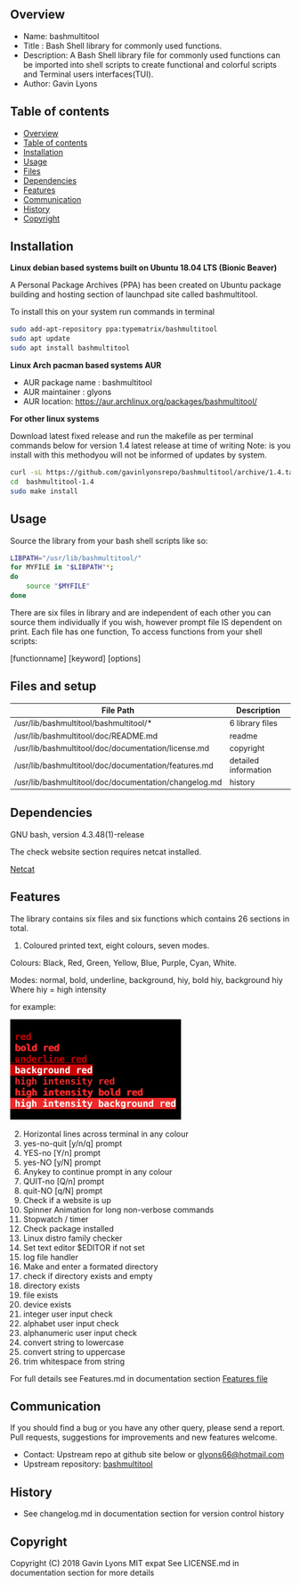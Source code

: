 
Overview
--------------------------------------------
* Name: bashmultitool
* Title : Bash Shell library  for commonly used functions.
* Description: A Bash Shell library file for commonly used functions
can be imported into shell scripts to create functional and colorful 
scripts and Terminal users interfaces(TUI).
* Author: Gavin Lyons

Table of contents
---------------------------

  * [Overview](#overview)
  * [Table of contents](#table-of-contents)
  * [Installation](#installation)
  * [Usage](#usage)
  * [Files](#files)
  * [Dependencies](#dependencies)
  * [Features](#features)
  * [Communication](#communication)
  * [History](#history)
  * [Copyright](#copyright)

Installation
-----------------------------------------------

**Linux debian based systems built on Ubuntu 18.04 LTS (Bionic Beaver)**
 
A Personal Package Archives (PPA) has been created on Ubuntu
package building and hosting section of launchpad site 
called bashmultitool.

To install this on your system run commands in terminal

```sh
sudo add-apt-repository ppa:typematrix/bashmultitool
sudo apt update
sudo apt install bashmultitool
```

**Linux Arch pacman based systems AUR**

* AUR package name : bashmultitool
* AUR maintainer : glyons
* AUR location: https://aur.archlinux.org/packages/bashmultitool/

**For other linux systems**

Download latest fixed release and run the makefile as per 
terminal commands below for version 1.4 latest release at time of writing
Note: is you install with this methodyou will not be informed of updates 
by system.

```sh
curl -sL https://github.com/gavinlyonsrepo/bashmultitool/archive/1.4.tar.gz | tar xz
cd  bashmultitool-1.4
sudo make install
```


Usage
-------------------------------------------
Source the library from your bash shell scripts like so:

```sh
LIBPATH="/usr/lib/bashmultitool/"
for MYFILE in "$LIBPATH"*;
do
	source "$MYFILE"
done


```

There are six files in library and are independent of each other
you can source them individually if you wish, however prompt file IS 
dependent on print.
Each file has one function, To access functions from your shell scripts:

[functionname] [keyword] [options]


Files and setup
-----------------------------------------

| File Path | Description |
| ------ | ------ |
| /usr/lib/bashmultitool/bashmultitool/*  | 6 library files |
| /usr/lib/bashmultitool/doc/README.md    | readme          |
| /usr/lib/bashmultitool/doc/documentation/license.md | copyright |
| /usr/lib/bashmultitool/doc/documentation/features.md | detailed information |
| /usr/lib/bashmultitool/doc/documentation/changelog.md | history |  

Dependencies
-------------------------------------
GNU bash, version 4.3.48(1)-release 

The check website section requires netcat installed. 

[Netcat](https://en.wikipedia.org/wiki/Netcat)


Features
----------------------
The library contains six files and six functions
which contains 26 sections in total.

1) Coloured printed text, eight colours, seven modes.

Colours: Black, Red, Green, Yellow, Blue, Purple, Cyan, White.

Modes: normal, bold, underline, background, hiy, bold hiy, background hiy 
Where hiy = high intensity  

for example:


![ScreenShot](https://raw.githubusercontent.com/gavinlyonsrepo/bashmultitool/master/screenshot/colour_print_example.png)
 
 
2) Horizontal lines across terminal in any colour
3) yes-no-quit [y/n/q] prompt
4) YES-no [Y/n] prompt
5) yes-NO [y/N] prompt
6) Anykey to continue prompt in any colour
7) QUIT-no [Q/n] prompt
8) quit-NO [q/N] prompt
9) Check if a website is up
10) Spinner Animation for long non-verbose commands
11) Stopwatch / timer
12) Check package installed
13) Linux distro family checker
14) Set text editor $EDITOR if not set
15) log file handler
16) Make and enter a formated directory
17) check if directory exists and empty
18) directory exists
19) file exists
20) device exists
21) integer user input check
22) alphabet user input check
23) alphanumeric user input check
24) convert string to lowercase
25) convert string to uppercase
26) trim whitespace from string

For full details see 
Features.md in documentation section 
[Features file](documentation/Features.md)


Communication
-----------
If you should find a bug or you have any other query, 
please send a report.
Pull requests, suggestions for improvements
and new features welcome.
* Contact: Upstream repo at github site below or glyons66@hotmail.com
* Upstream repository: [bashmultitool](https://github.com/gavinlyonsrepo/bashmultitool)

History
------------------
* See changelog.md in documentation section for version control history
 
Copyright
---------
Copyright (C) 2018 Gavin Lyons MIT expat
See LICENSE.md in documentation section 
for more details
